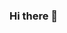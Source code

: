 ﻿### Hi there 👋

<!--
**L1VEN/L1VEN** is a ✨ _special_ ✨ repository because its `README.md` (this file) appears on your GitHub profile.
